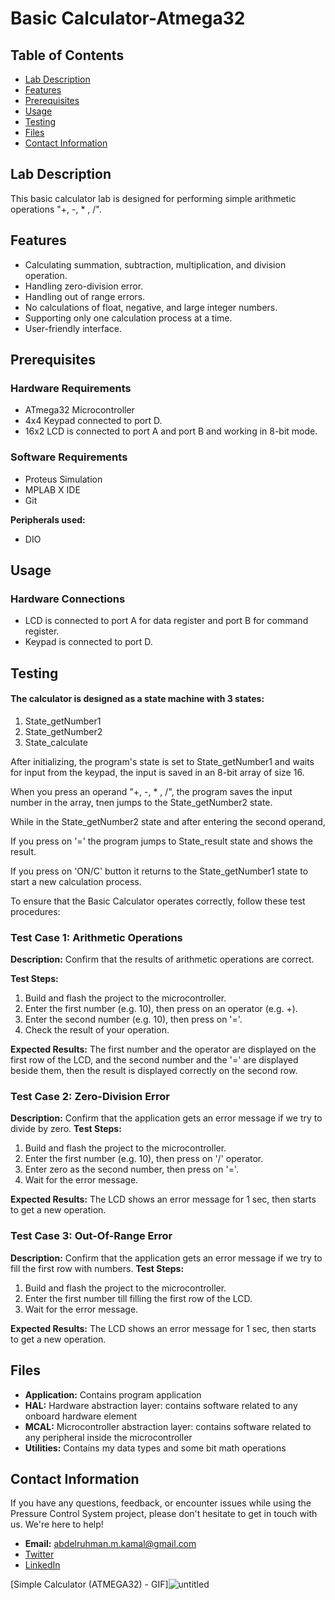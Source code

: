 # Basic Calculator-Atmega32

## Table of Contents
- [Lab Description](#lab-description)
- [Features](#features)
- [Prerequisites](#prerequisites)
- [Usage](#usage)
- [Testing](#testing)
- [Files](#files)
- [Contact Information](#contact-information)


## Lab Description

This basic calculator lab is designed for performing simple arithmetic operations "+, -, * , /".

## Features
- Calculating summation, subtraction, multiplication, and division operation.
- Handling zero-division error.
- Handling out of range errors.
- No calculations of float, negative, and large integer numbers.
- Supporting only one calculation process at a time.
- User-friendly interface.

## Prerequisites

### Hardware Requirements 
- ATmega32 Microcontroller
- 4x4 Keypad connected to port D.
- 16x2 LCD is connected to port A and port B and working in 8-bit mode.

### Software Requirements
- Proteus Simulation
- MPLAB X IDE
- Git

**Peripherals used:**
- DIO

## Usage

### Hardware Connections
- LCD is connected to port A for data register and port B for command register.
- Keypad is connected to port D.

## Testing

#### The calculator is designed as a state machine with 3 states:

 1. State_getNumber1
 2. State_getNumber2
 3. State_calculate

After initializing, the program's state is set to State_getNumber1 and waits for input from the keypad, the input is saved in an 8-bit array of size 16.

When you press an operand "+, -, * , /", the program saves the input number in the array, tnen jumps to the State_getNumber2 state.

While in the State_getNumber2 state and after entering the second operand, 

If you press on '=' the program jumps to State_result state and shows the result.

If you press on 'ON/C' button it returns to the State_getNumber1 state to start a new calculation process.

To ensure that the Basic Calculator  operates correctly, follow these test procedures:

### Test Case 1: Arithmetic Operations

**Description:** Confirm that the results of arithmetic operations are correct.

**Test Steps:**

1. Build and flash the project to the microcontroller.
2. Enter the first number (e.g. 10), then press on an operator (e.g. +).
3. Enter the second number (e.g. 10), then press on '='.
3. Check the result of your operation.

**Expected Results:** The first number and the operator are displayed on the first row of the LCD, and the
second number and the '=' are displayed beside them, then the result is displayed correctly on the second row.

### Test Case 2: Zero-Division Error

**Description:** Confirm that the application gets an error message if we try to divide by zero.
**Test Steps:**

1. Build and flash the project to the microcontroller.
2. Enter the first number (e.g. 10), then press on '/' operator.
3. Enter zero as the second number, then press on '='.
4. Wait for the error message.

**Expected Results:** The LCD shows an error message for 1 sec, then starts to get a new operation.

### Test Case 3: Out-Of-Range Error

**Description:** Confirm that the application gets an error message if we try to fill the first row with numbers.
**Test Steps:**

1. Build and flash the project to the microcontroller.
2. Enter the first number till filling the first row of the LCD.
3. Wait for the error message.

**Expected Results:** The LCD shows an error message for 1 sec, then starts to get a new operation.

## Files

 - **Application:** Contains program application
 - **HAL:** Hardware abstraction layer: contains software related to any onboard hardware element
 - **MCAL:** Microcontroller abstraction layer: contains software related to any peripheral inside the microcontroller
 - **Utilities:** Contains my data types and some bit math operations

## Contact Information

If you have any questions, feedback, or encounter issues while using the Pressure Control System project, please don't hesitate to get in touch with us. We're here to help!

- **Email:** abdelruhman.m.kamal@gmail.com
- [Twitter](https://twitter.com/IAmAbdoKamal)
- [LinkedIn](https://www.linkedin.com/in/iamabdelrahmankamal/)


[Simple Calculator (ATMEGA32) - GIF]![untitled](https://github.com/IamAbdelrahman/Embedded-Systems-Diploma/assets/108472811/9fd2a99f-3cdf-4014-a335-d1d16b27d6d0)